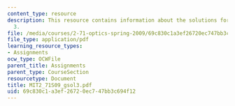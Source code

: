 ```yaml
---
content_type: resource
description: This resource contains information about the solutions for problem set
  3.
file: /media/courses/2-71-optics-spring-2009/69c830c1a3ef26720ec747bb3c694f12_MIT2_71S09_gsol3.pdf
file_type: application/pdf
learning_resource_types:
- Assignments
ocw_type: OCWFile
parent_title: Assignments
parent_type: CourseSection
resourcetype: Document
title: MIT2_71S09_gsol3.pdf
uid: 69c830c1-a3ef-2672-0ec7-47bb3c694f12
---
```

